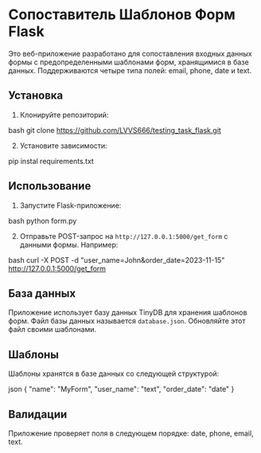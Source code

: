 # Сопоставитель Шаблонов Форм Flask

Это веб-приложение разработано для сопоставления входных данных формы с предопределенными шаблонами форм, хранящимися в базе данных. Поддерживаются четыре типа полей: email, phone, date и text.

## Установка

1. Клонируйте репозиторий:
   
bash
   git clone https://github.com/LVVS666/testing_task_flask.git
  

2. Установите зависимости:
   
pip instal requirements.txt
  
  

## Использование

1. Запустите Flask-приложение:
   
bash
   python form.py
  

2. Отправьте POST-запрос на `http://127.0.0.1:5000/get_form` с данными формы. Например:
   
bash
   curl -X POST -d "user_name=John&order_date=2023-11-15" http://127.0.0.1:5000/get_form
  

## База данных

Приложение использует базу данных TinyDB для хранения шаблонов форм. Файл базы данных называется `database.json`. Обновляйте этот файл своими шаблонами.

## Шаблоны

Шаблоны хранятся в базе данных со следующей структурой:

json
{
    "name": "MyForm",
    "user_name": "text",
    "order_date": "date"
}

## Валидации

Приложение проверяет поля в следующем порядке: date, phone, email, text.

